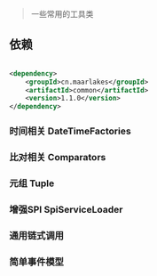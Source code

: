 > 一些常用的工具类

## 依赖

```xml

<dependency>
    <groupId>cn.maarlakes</groupId>
    <artifactId>common</artifactId>
    <version>1.1.0</version>
</dependency>
```

### 时间相关 DateTimeFactories

### 比对相关 Comparators

### 元组 Tuple

### 增强SPI SpiServiceLoader

### 通用链式调用

### 简单事件模型